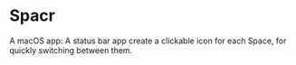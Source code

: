 # Spacr

A macOS app: A status bar app create a clickable icon for each Space, for quickly switching between them.
